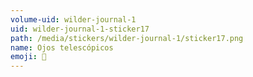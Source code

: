 ```yaml
---
volume-uid: wilder-journal-1
uid: wilder-journal-1-sticker17
path: /media/stickers/wilder-journal-1/sticker17.png
name: Ojos telescópicos
emoji: 👀
---
```

